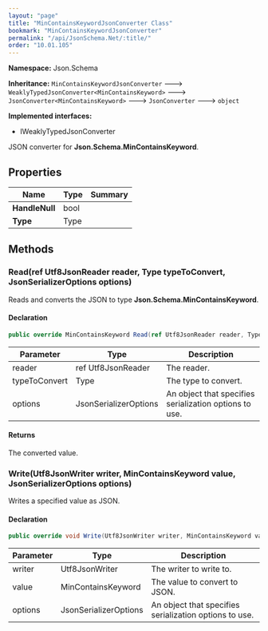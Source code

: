 ```yaml
---
layout: "page"
title: "MinContainsKeywordJsonConverter Class"
bookmark: "MinContainsKeywordJsonConverter"
permalink: "/api/JsonSchema.Net/:title/"
order: "10.01.105"
---
```

**Namespace:** Json.Schema

**Inheritance:**
`MinContainsKeywordJsonConverter`
 🡒 
`WeaklyTypedJsonConverter<MinContainsKeyword>`
 🡒 
`JsonConverter<MinContainsKeyword>`
 🡒 
`JsonConverter`
 🡒 
`object`

**Implemented interfaces:**

- IWeaklyTypedJsonConverter

JSON converter for **Json.Schema.MinContainsKeyword**.

## Properties

| Name | Type | Summary |
|---|---|---|
| **HandleNull** | bool |  |
| **Type** | Type |  |

## Methods

### Read(ref Utf8JsonReader reader, Type typeToConvert, JsonSerializerOptions options)

Reads and converts the JSON to type **Json.Schema.MinContainsKeyword**.

#### Declaration

```c#
public override MinContainsKeyword Read(ref Utf8JsonReader reader, Type typeToConvert, JsonSerializerOptions options)
```

| Parameter | Type | Description |
|---|---|---|
| reader | ref Utf8JsonReader | The reader. |
| typeToConvert | Type | The type to convert. |
| options | JsonSerializerOptions | An object that specifies serialization options to use. |


#### Returns

The converted value.

### Write(Utf8JsonWriter writer, MinContainsKeyword value, JsonSerializerOptions options)

Writes a specified value as JSON.

#### Declaration

```c#
public override void Write(Utf8JsonWriter writer, MinContainsKeyword value, JsonSerializerOptions options)
```

| Parameter | Type | Description |
|---|---|---|
| writer | Utf8JsonWriter | The writer to write to. |
| value | MinContainsKeyword | The value to convert to JSON. |
| options | JsonSerializerOptions | An object that specifies serialization options to use. |


